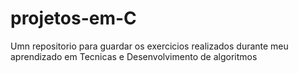 # projetos-em-C
Umn repositorio para guardar os exercicios realizados durante meu aprendizado em Tecnicas e Desenvolvimento de algoritmos

